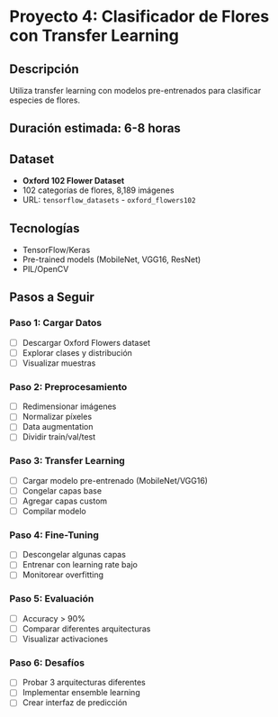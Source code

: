# Proyecto 4: Clasificador de Flores con Transfer Learning

## Descripción
Utiliza transfer learning con modelos pre-entrenados para clasificar especies de flores.

## Duración estimada: 6-8 horas

## Dataset
- **Oxford 102 Flower Dataset**
- 102 categorías de flores, 8,189 imágenes
- URL: `tensorflow_datasets` - `oxford_flowers102`

## Tecnologías
- TensorFlow/Keras
- Pre-trained models (MobileNet, VGG16, ResNet)
- PIL/OpenCV

## Pasos a Seguir

### Paso 1: Cargar Datos
- [ ] Descargar Oxford Flowers dataset
- [ ] Explorar clases y distribución
- [ ] Visualizar muestras

### Paso 2: Preprocesamiento
- [ ] Redimensionar imágenes
- [ ] Normalizar píxeles
- [ ] Data augmentation
- [ ] Dividir train/val/test

### Paso 3: Transfer Learning
- [ ] Cargar modelo pre-entrenado (MobileNet/VGG16)
- [ ] Congelar capas base
- [ ] Agregar capas custom
- [ ] Compilar modelo

### Paso 4: Fine-Tuning
- [ ] Descongelar algunas capas
- [ ] Entrenar con learning rate bajo
- [ ] Monitorear overfitting

### Paso 5: Evaluación
- [ ] Accuracy > 90%
- [ ] Comparar diferentes arquitecturas
- [ ] Visualizar activaciones

### Paso 6: Desafíos
- [ ] Probar 3 arquitecturas diferentes
- [ ] Implementar ensemble learning
- [ ] Crear interfaz de predicción
